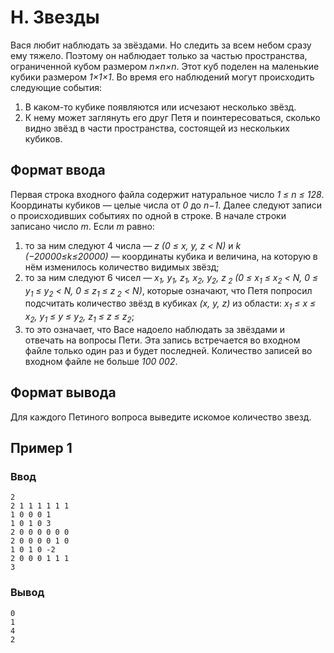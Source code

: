 # H. Звезды

Вася любит наблюдать за звёздами. Но следить за всем небом сразу ему тяжело. Поэтому он наблюдает только за частью
пространства, ограниченной кубом размером _n×n×n_. Этот куб поделен на маленькие кубики размером _1×1×1_. Во время его
наблюдений могут происходить следующие события:

1. В каком-то кубике появляются или исчезают несколько звёзд.
2. К нему может заглянуть его друг Петя и поинтересоваться, сколько видно звёзд в части пространства, состоящей из
   нескольких кубиков.

## Формат ввода

Первая строка входного файла содержит натуральное число _1 ≤ n ≤ 128_. Координаты кубиков — целые числа от _0_ до _n−1_.
Далее следуют записи о происходивших событиях по одной в строке. В начале строки записано число _m_. Если _m_ равно:

1. то за ним следуют 4 числа — _z (0 ≤ x, y, z < N)_ и _k (−20000≤k≤20000)_ — координаты кубика и величина, на которую в
   нём изменилось количество видимых звёзд;
2. то за ним следуют 6 чисел — _x<sub>1</sub>, y<sub>1</sub>, z<sub>1</sub>, x<sub>2</sub>, y<sub>2</sub>, z<sub>
   2</sub> (0 ≤ x<sub>1</sub> ≤ x<sub>2</sub> < N, 0 ≤ y<sub>1</sub> ≤ y<sub>2</sub> < N, 0 ≤ z<sub>1</sub> ≤ z<sub>
   2</sub> < N)_, которые означают, что Петя попросил подсчитать количество звёзд в кубиках _(x, y, z)_ из области:
   _x<sub>1</sub> ≤ x ≤ x<sub>2</sub>, y<sub>1</sub> ≤ y ≤ y<sub>2</sub>, z<sub>1</sub> ≤ z ≤ z<sub>2</sub>_;
3. то это означает, что Васе надоело наблюдать за звёздами и отвечать на вопросы Пети. Эта запись встречается во входном
   файле только один раз и будет последней.
   Количество записей во входном файле не больше _100 002_.

## Формат вывода

Для каждого Петиного вопроса выведите искомое количество звезд.

## Пример 1

### Ввод

    2
    2 1 1 1 1 1 1
    1 0 0 0 1
    1 0 1 0 3
    2 0 0 0 0 0 0
    2 0 0 0 0 1 0
    1 0 1 0 -2
    2 0 0 0 1 1 1
    3

### Вывод

    0
    1
    4
    2

